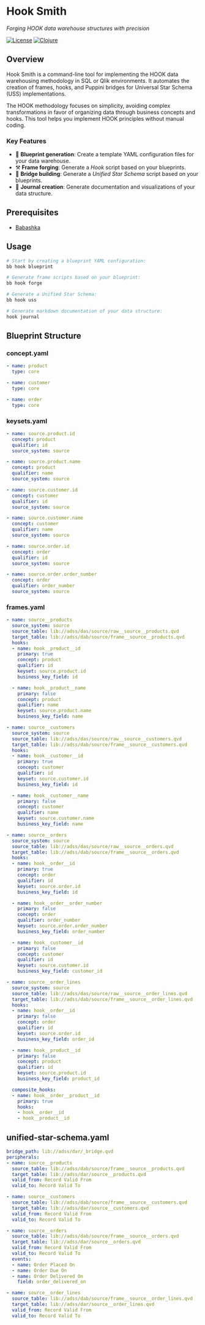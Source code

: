 # Hook Smith

*Forging HOOK data warehouse structures with precision*

[![License](https://img.shields.io/badge/License-GPL%203.0-blue.svg)](LICENSE)
[![Clojure](https://img.shields.io/badge/Clojure-Babashka-green.svg)](https://babashka.org/)

## Overview

Hook Smith is a command-line tool for implementing the HOOK data warehousing methodology in SQL or Qlik environments. It automates the creation of frames, hooks, and Puppini bridges for Universal Star Schema (USS) implementations.

The HOOK methodology focuses on simplicity, avoiding complex transformations in favor of organizing data through business concepts and hooks. This tool helps you implement HOOK principles without manual coding.

### Key Features

- 📝 **Blueprint generation**: Create a template YAML configuration files for your data warehouse.
- ⚒️ **Frame forging**: Generate a *Hook* script based on your blueprints.
- 🌉 **Bridge building**: Generate a *Unified Star Schema* script based on your blueprints.
- 📔 **Journal creation**: Generate documentation and visualizations of your data structure.

## Prerequisites

- [Babashka](https://github.com/babashka/babashka#installation)

## Usage
```bash
# Start by creating a blueprint YAML configuration:
bb hook blueprint

# Generate frame scripts based on your blueprint:
bb hook forge

# Generate a Unified Star Schema:
bb hook uss

# Generate markdown documentation of your data structure:
hook journal
```

## Blueprint Structure

### concept.yaml
```yaml
- name: product
  type: core

- name: customer
  type: core

- name: order
  type: core
```

### keysets.yaml
```yaml
- name: source.product.id
  concept: product
  qualifier: id
  source_system: source

- name: source.product.name
  concept: product
  qualifier: name
  source_system: source

- name: source.customer.id
  concept: customer
  qualifier: id
  source_system: source

- name: source.customer.name
  concept: customer
  qualifier: name
  source_system: source

- name: source.order.id
  concept: order
  qualifier: id
  source_system: source

- name: source.order.order_number
  concept: order
  qualifier: order_number
  source_system: source
```

### frames.yaml
```yaml
- name: source__products
  source_system: source
  source_table: lib://adss/das/source/raw__source__products.qvd
  target_table: lib://adss/dab/source/frame__source__products.qvd
  hooks:
  - name: hook__product__id
    primary: true
    concept: product
    qualifier: id
    keyset: source.product.id
    business_key_field: id

  - name: hook__product__name
    primary: false
    concept: product
    qualifier: name
    keyset: source.product.name
    business_key_field: name

- name: source__customers
  source_system: source
  source_table: lib://adss/das/source/raw__source__customers.qvd
  target_table: lib://adss/dab/source/frame__source__customers.qvd
  hooks:
  - name: hook__customer__id
    primary: true
    concept: customer
    qualifier: id
    keyset: source.customer.id
    business_key_field: id

  - name: hook__customer__name
    primary: false
    concept: customer
    qualifier: name
    keyset: source.customer.name
    business_key_field: name

- name: source__orders
  source_system: source
  source_table: lib://adss/das/source/raw__source__orders.qvd
  target_table: lib://adss/dab/source/frame__source__orders.qvd
  hooks:
  - name: hook__order__id
    primary: true
    concept: order
    qualifier: id
    keyset: source.order.id
    business_key_field: id

  - name: hook__order__order_number
    primary: false
    concept: order
    qualifier: order_number
    keyset: source.order.order_number
    business_key_field: order_number

  - name: hook__customer__id
    primary: false
    concept: customer
    qualifier: id
    keyset: source.customer.id
    business_key_field: customer_id

- name: source__order_lines
  source_system: source
  source_table: lib://adss/das/source/raw__source__order_lines.qvd
  target_table: lib://adss/dab/source/frame__source__order_lines.qvd
  hooks:
  - name: hook__order__id
    primary: false
    concept: order
    qualifier: id
    keyset: source.order.id
    business_key_field: order_id

  - name: hook__product__id
    primary: false
    concept: product
    qualifier: id
    keyset: source.product.id
    business_key_field: product_id

  composite_hooks:
  - name: hook__order__product__id
    primary: true
    hooks:
    - hook__order__id
    - hook__product__id
```

## unified-star-schema.yaml
```yaml
bridge_path: lib://adss/dar/_bridge.qvd
peripherals:
- name: source__products
  source_table: lib://adss/dab/source/frame__source__products.qvd
  target_table: lib://adss/dar/source__products.qvd
  valid_from: Record Valid From
  valid_to: Record Valid To

- name: source__customers
  source_table: lib://adss/dab/source/frame__source__customers.qvd
  target_table: lib://adss/dar/source__customers.qvd
  valid_from: Record Valid From
  valid_to: Record Valid To

- name: source__orders
  source_table: lib://adss/dab/source/frame__source__orders.qvd
  target_table: lib://adss/dar/source__orders.qvd
  valid_from: Record Valid From
  valid_to: Record Valid To
  events:
  - name: Order Placed On
  - name: Order Due On
  - name: Order Delivered On
    field: order_delivered_on

- name: source__order_lines
  source_table: lib://adss/dab/source/frame__source__order_lines.qvd
  target_table: lib://adss/dar/source__order_lines.qvd
  valid_from: Record Valid From
  valid_to: Record Valid To
```
